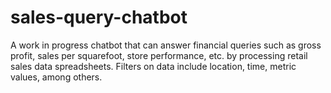 # sales-query-chatbot
A work in progress chatbot that can answer financial queries such as gross profit, sales per squarefoot, store performance, etc. by processing retail sales data spreadsheets. Filters on data include location, time, metric values, among others.
